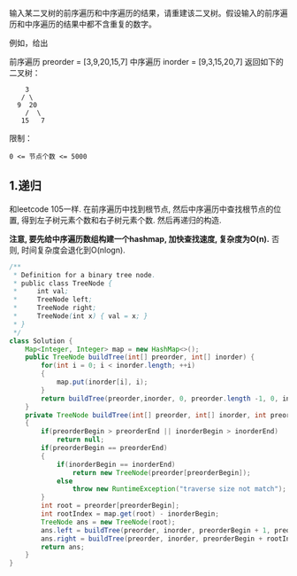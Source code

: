输入某二叉树的前序遍历和中序遍历的结果，请重建该二叉树。假设输入的前序遍历和中序遍历的结果中都不含重复的数字。

 

例如，给出

前序遍历 preorder = [3,9,20,15,7]
中序遍历 inorder = [9,3,15,20,7]
返回如下的二叉树：
```
    3
   / \
  9  20
    /  \
   15   7
```

限制：

`0 <= 节点个数 <= 5000`

<!--more-->

## 1.递归

和leetcode 105一样. 在前序遍历中找到根节点, 然后中序遍历中查找根节点的位置, 得到左子树元素个数和右子树元素个数. 然后再递归的构造.

**注意, 要先给中序遍历数组构建一个hashmap, 加快查找速度, 复杂度为O(n).** 否则, 时间复杂度会退化到O(nlogn). 

```java
/**
 * Definition for a binary tree node.
 * public class TreeNode {
 *     int val;
 *     TreeNode left;
 *     TreeNode right;
 *     TreeNode(int x) { val = x; }
 * }
 */
class Solution {
    Map<Integer, Integer> map = new HashMap<>();
    public TreeNode buildTree(int[] preorder, int[] inorder) {
        for(int i = 0; i < inorder.length; ++i)
        {
            map.put(inorder[i], i);
        }
        return buildTree(preorder,inorder, 0, preorder.length -1, 0, inorder.length - 1); 
    }
    private TreeNode buildTree(int[] preorder, int[] inorder, int preorderBegin, int preorderEnd, int inorderBegin, int inorderEnd)
    {
        if(preorderBegin > preorderEnd || inorderBegin > inorderEnd)
            return null;
        if(preorderBegin == preorderEnd)
        {
            if(inorderBegin == inorderEnd)
                return new TreeNode(preorder[preorderBegin]);
            else
                throw new RuntimeException("traverse size not match");
        }
        int root = preorder[preorderBegin];
        int rootIndex = map.get(root) - inorderBegin;
        TreeNode ans = new TreeNode(root);
        ans.left = buildTree(preorder, inorder, preorderBegin + 1, preorderBegin + rootIndex, inorderBegin, inorderBegin + rootIndex - 1);
        ans.right = buildTree(preorder, inorder, preorderBegin + rootIndex + 1, preorderEnd, inorderBegin + rootIndex + 1, inorderEnd);
        return ans;
    }
}
```

